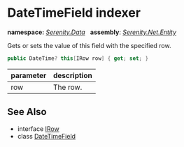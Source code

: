# DateTimeField indexer
**namespace:** *[Serenity.Data](../../README.md#serenity.data-namespace)*   **assembly**: *[Serenity.Net.Entity](../../README.md)*

Gets or sets the value of this field with the specified row.

```csharp
public DateTime? this[IRow row] { get; set; }
```

| parameter | description |
| --- | --- |
| row | The row. |

## See Also

* interface [IRow](../IRow.md)
* class [DateTimeField](../DateTimeField.md)